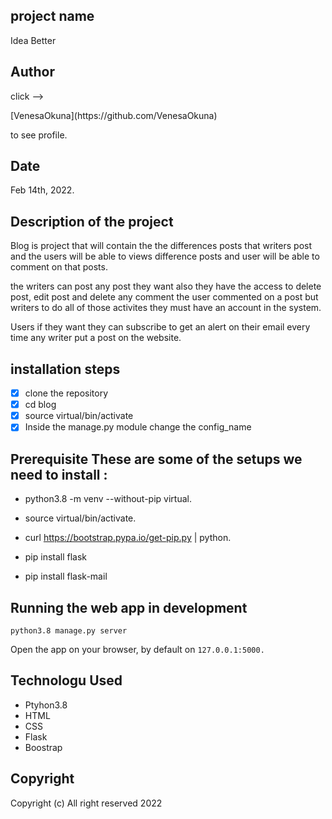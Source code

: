 ## project name

Idea Better

## Author

<p> click --> </p> [VenesaOkuna](https://github.com/VenesaOkuna) <p> to see profile. </p>

## Date

Feb 14th, 2022.

## Description of the project

Blog is project that will contain the  the differences posts that writers post  and the users will be able to views difference posts and user will be able to comment on that posts.

the writers can post any post they want also they have the access to delete post, edit post and delete any comment the user commented on a post but writers to do all of those activites they must have an account in the system.

Users if they want they can subscribe to get an alert on their email every time any writer put a post on the website.

## installation steps

- [x] clone the repository 
- [x] cd blog 
- [x] source virtual/bin/activate 
- [x] Inside the manage.py module change the config_name 

## Prerequisite These are some of the setups we need to install :

* python3.8 -m venv --without-pip virtual.

* source virtual/bin/activate.

* curl https://bootstrap.pypa.io/get-pip.py | python.

* pip install flask

* pip install flask-mail



## Running the web app in development

``` python3.8 manage.py server ```

Open the app on your browser, by default on ``` 127.0.0.1:5000. ```

## Technologu Used

* Ptyhon3.8
* HTML
* CSS
* Flask
* Boostrap

## Copyright

Copyright (c) All right reserved 2022
